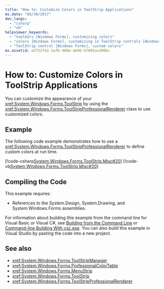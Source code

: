 ```yaml
---
title: "How to: Customize Colors in ToolStrip Applications"
ms.date: "03/30/2017"
dev_langs: 
  - "csharp"
  - "vb"
helpviewer_keywords: 
  - "toolbars [Windows Forms], customizing colors"
  - "colors [Windows Forms], customizing in ToolStrip controls [Windows Forms]"
  - "ToolStrip control [Windows Forms], custom colors"
ms.assetid: e2752fe2-1afb-489e-ab96-b7805acd96bc
---
```

# How to: Customize Colors in ToolStrip Applications
You can customize the appearance of your <xref:System.Windows.Forms.ToolStrip> by using the <xref:System.Windows.Forms.ToolStripProfessionalRenderer> class to use customized colors.  
  
## Example  
 The following code example demonstrates how to use a <xref:System.Windows.Forms.ToolStripProfessionalRenderer> to define custom colors at run time.  
  
 [!code-csharp[System.Windows.Forms.ToolStrip.Misc#20](../../../../samples/snippets/csharp/VS_Snippets_Winforms/System.Windows.Forms.ToolStrip.Misc/CS/Program.cs#20)]
 [!code-vb[System.Windows.Forms.ToolStrip.Misc#20](../../../../samples/snippets/visualbasic/VS_Snippets_Winforms/System.Windows.Forms.ToolStrip.Misc/VB/Program.vb#20)]  
  
## Compiling the Code  
 This example requires:  
  
-   References to the System.Design, System.Drawing, and System.Windows.Forms assemblies.  
  
 For information about building this example from the command line for Visual Basic or Visual C#, see [Building from the Command Line](../../../visual-basic/reference/command-line-compiler/building-from-the-command-line.md) or [Command-line Building With csc.exe](../../../csharp/language-reference/compiler-options/command-line-building-with-csc-exe.md). You can also build this example in Visual Studio by pasting the code into a new project.  
  
## See also
- <xref:System.Windows.Forms.ToolStripManager>
- <xref:System.Windows.Forms.ProfessionalColorTable>
- <xref:System.Windows.Forms.MenuStrip>
- <xref:System.Windows.Forms.ToolStrip>
- <xref:System.Windows.Forms.ToolStripProfessionalRenderer>
